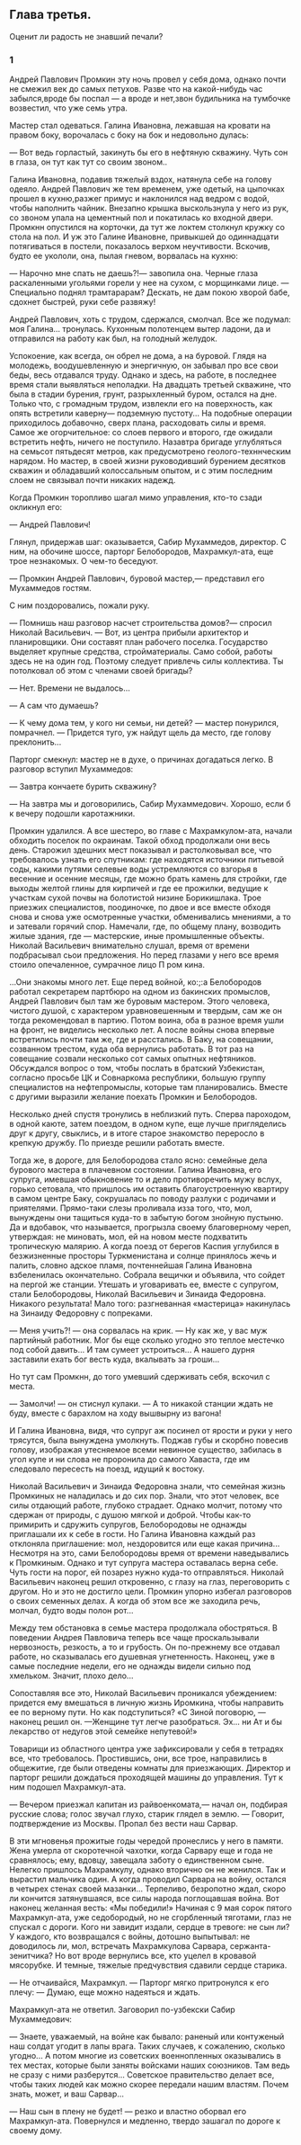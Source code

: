 ## Глава третья.
Оценит ли радость не знавший печали?

### 1

Андрей Павлович Промкин эту ночь провел у себя дома, однако почти не смежил век до самых петухов.
Разве что на какой-нибудь час забылся,вроде бы поспал — а вроде и нет,звон будильника на тумбочке возвестил, что уже семь утра.

Мастер стал одеваться.
Галина Ивановна, лежавшая на кровати на правом боку, ворочалась с боку на бок и недовольно дулась:

— Вот ведь горластый, закинуть бы его в нефтяную скважину.
Чуть сон в глаза, он тут как тут со своим звоном..

Галина Ивановна, подавив тяжелый вздох, натянула себе на голову одеяло.
Андрей Павлович же тем временем, уже одетый, на цыпочках прошел в кухню,разжег примус и наклонился над ведром с водой, чтобы наполнить чайник.
Внезапно крышка выскользнула у него из рук, со звоном упала на цементный пол и покатилась ко входной двери.
Промкнн опустился на корточки, да тут же локтем столкнул кружку со стола на пол.
И уж это Галине Ивановне, привыкшей до одиннадцати потягиваться в постели, показалось верхом неучтивости.
Вскочив, будто ее укололи, она, пылая гневом, ворвалась на кухню:

— Нарочно мне спать не даешь?!— завопила она.
Черные глаза раскаленными угольями горели у нее на сухом, с морщинками лице.
— Специально поднял трамтарарам?
Дескать, не дам покою хворой бабе, сдохнет быстрей, руки себе развяжу!

Андрей Павлович, хоть с трудом, сдержался, смолчал.
Все же подумал: моя Галина...
тронулась.
Кухонным полотенцем вытер ладони, да и отправился на работу как был, на голодный желудок.

Успокоение, как всегда, он обрел не дома, а на буровой.
Глядя на молодежь, воодушевленную и энергичную, он забывал про все свои беды, весь отдавался труду.
Однако и здесь, на работе, в последнее время стали выявляться неполадки.
На двадцать третьей скважине, что была в стадии бурения, грунт, разрыхленный буром, остался на дне.
Только что, с громадным трудом, извлекли его на поверхность, как опять встретили каверну— подземную пустоту...
На подобные операции приходилось добавочно, сверх плана, расходовать силы и время.
Самое же огорчительное: со слоев первого и второго, где ожидали встретить нефть, ничего не поступило.
Назавтра бригаде углубляться на семьсот пятьдесят метров, как предусмотрено геолого-техннческим нарядом.
Но мастер, в своей жизни руководивший бурением десятков скважин и обладавший колоссальным опытом, и с этим последним слоем не связывал почти никаких надежд.

Когда Промкин торопливо шагал мимо управления, кто-то сзади окликнул его:

— Андрей Павлович!

Глянул, придержав шаг: оказывается, Сабир Мухаммедов, директор.
С ним, на обочине шоссе, парторг Белобородов, Махрамкул-ата, еще трое незнакомых.
О чем-то беседуют.

— Промкин Андрей Павлович, буровой мастер,— представил его Мухаммедов гостям.

С ним поздоровались, пожали руку.

— Помнишь наш разговор насчет строительства домов?— спросил Николай Васильевич.
— Вот, из центра прибыли архитектор и планировщики.
Они составят план рабочего поселка.
Государство выделяет крупные средства, стройматериалы.
Само собой, работы здесь не на один год.
Поэтому следует привлечь силы коллектива.
Ты потолковал об этом с членами своей бригады?

— Нет.
Времени не выдалось...

— А сам что думаешь?

— К чему дома тем, у кого ни семьи, ни детей?
— мастер понурился, помрачнел.
— Придется туго, уж найдут щель да место, где голову преклонить...

Парторг смекнул: мастер не в духе, о причинах догадаться легко.
В разговор вступил Мухаммедов:

— Завтра кончаете бурить скважину?

— На завтра мы и договорились, Сабир Мухаммедович.
Хорошо, если б к вечеру подошли каротажники.

Промкин удалился.
А все шестеро, во главе с Махрамкулом-ата, начали обходить поселок по окраинам.
Такой обход продолжали они весь день.
Старожил здешних мест показывал и растолковывал все, что требовалось узнать его спутникам: где находятся источники питьевой соды, какими путями селевые воды устремляются со взгорья в весенние и осенние месяцы, где можно брать камень для стройки, где выходы желтой глины для кирпичей и где ее прожилки, ведущие к участкам сухой почвы на болотистой низине Борикишлака.
Трое приезжих специалистов, поодиночке, по двое и все вместе обходя снова и снова уже осмотренные участки, обменивались мнениями, а то и затевали горячий спор.
Намечали, где, по общему плану, возводить жилые здания, где — мастерские, иные промышленные объекты.
Николай Васильевич внимательно слушал, время от времени подбрасывал сьои предложения.
Но перед глазами у него все время стоило опечаленное, сумрачное лицо П ром кина.

...Они знакомы много лет.
Еще перед войной, ко:;:а Белобородов работал секретарем партбюро на одном из бакинских промыслов, Андрей Павлович был там же буровым мастером.
Этого человека, чистого душой, с характером уравновешенным и твердым, сам же он тогда рекомендовал в партию.
Потом воина, оба в разное время ушли на фронт, не виделись несколько лет.
А после войны снова впервые встретились почти там же, где и расстались.
В Баку, на совещании, созванном трестом, куда оба вернулись работать.
В тот раз на совещание созвали несколько сот самых опытных нефтяников.
Обсуждался вопрос о том, чтобы послать в братский Узбекистан, согласно просьбе ЦК и Совнаркома республики, большую группу специалистов на нефтепромыслы, которые там планировались.
Вместе с другими выразили желание поехать Промкин и Белобородов.

Несколько дней спустя тронулись в неблизкий путь.
Сперва пароходом, в одной каюте, затем поездом, в одном купе, еще лучше пригляделись друг к другу, свыклись, и в итоге старое знакомство переросло в крепкую дружбу.
По приезде решили работать вместе.

Тогда же, в дороге, для Белобородова стало ясно: семейные дела бурового мастера в плачевном состоянии.
Галина Ивановна, его супруга, имевшая обыкновение то и дело противоречить мужу вслух, горько сетовала, что пришлось им оставить благоустроенную квартиру в самом центре Баку, сокрушалась по поводу разлуки с родичами и приятелями.
Прямо-таки слезы проливала изза того, что, мол, вынуждены они тащиться куда-то в забытую богом знойную пустыню.
Да и вдобавок, что называется, прогрызла своему благоверному череп, утверждая: не миновать, мол, ей на новом месте подхватить тропическую малярию.
А когда поезд от берегов Каспия углубился в безжизненные просторы Туркменистана и солнце принялось жечь и палить, словно адское пламя, почтеннейшая Галина Ивановна взбеленилась окончательно.
Собрала вещички и объявила, что сойдет на пергой же станции.
Утешать и уговаривать ее, вместе с супругом, стали Белобородовы, Николай Васильевич и Зинаида Федоровна.
Никакого результата!
Мало того: разгневанная «мастерица» накинулась на Зинаиду Федоровну с попреками.

— Меня учить?!
— она сорвалась на крик.
— Ну как же, у вас муж партийный работник.
Мог бы еще сколько угодно это теплое местечко под собой давить...
И там сумеет устроиться...
А нашего дурня заставили ехать бог весть куда, вкалывать за гроши...

Но тут сам Промкнн, до того умевший сдерживать себя, вскочил с места.

— Замолчи!
— он стиснул кулаки.
— А то никакой станции ждать не буду, вместе с барахлом на ходу вышвырну из вагона!

И Галина Ивановна, видя, что супруг аж посинел от ярости и руки у него трясутся, была вынуждена умолкнуть.
Поджав губы и скорбно повесив голову, изображая утесняемое всеми невинное существо, забилась в угол купе и ни слова не проронила до самого Хаваста, где им следовало пересесть на поезд, идущий к востоку.

Николай Васильевич и Зинаида Федоровна знали, что семейная жизнь Промкиных не наладилась и до сих пор.
Знали, что этот человек, все силы отдающий работе, глубоко страдает.
Однако молчит, потому что сдержан от природы, с душою мягкой и доброй.
Чтобы как-то примирить и сдружить супругов, Белобородовы не однажды приглашали их к себе в гости.
Но Галина Ивановна каждый раз отклоняла приглашение: мол, нездоровится или еще какая причина...
Несмотря на это, сами Белобородовы время от времени наведывались к Промкиным.
Однако и тут супруга мастера оставалась верна себе.
Чуть гости на порог, ей позарез нужно куда-то отправляться.
Николай Васильевич наконец решил откровенно, с глазу на глаз, переговорить с другом.
Но и это не достигло цели.
Промкин упорно избегал разговоров о своих семенных делах.
А когда об этом все же заходила речь, молчал, будто воды полон рот...

Между тем обстановка в семье мастера продолжала обостряться.
В поведении Андрея Павловича теперь все чаще проскальзывали нервозность, резкость, а то и грубость.
Он по-прежнему все отдавал работе, но сказывалась его душевная угнетенность.
Наконец, уже в самые последние недели, его не однажды видели сильно под хмельком.
Значит, плохо дело...

Сопоставляя все это, Николай Васильевич проникался убеждением: придется ему вмешаться в личную жизнь Иромкина, чтобы направить ее по верному пути.
Но как подступиться?
«С Зиной поговорю, — наконец решил он.
—Женщине тут легче разобраться.
Эх...
ни Ат и бы лекарство от недугов этой семейке непутевой!»

Товарищи из областного центра уже зафиксировали у себя в тетрадях все, что требовалось.
Простившись, они, все трое, направились в общежитие, где были отведены комнаты для приезжающих.
Директор и парторг решили дождаться проходящей машины до управления.
Тут к ним подошел Махрамкул-ата.

— Вечером приезжал капитан из райвоенкомата,— начал он, подбирая русские слова; голос звучал глухо, старик глядел в землю.
— Говорит, подтверждение из Москвы.
Пропал без вести наш Сарвар.

В эти мгновенья прожитые годы чередой пронеслись у него в памяти.
Жена умерла от скоротечной чахотки, когда Сарвару еще и года не сравнялось; ему, вдовцу, завещала заботу о единственном сыне.
Нелегко пришлось Махрамкулу, однако вторично он не женился.
Так и вырастил мальчика один.
А когда проводил Сарвара на войну, остался в четырех стенах своей мазанки...
Терпеливо, безропотно ждал, скоро ли кончится затянувшаяся, все силы народа поглощавшая война.
Вот наконец желанная весть:
«Мы победили!» Начиная с 9 мая сорок пятого Махрамкул-ата, уже седобородый, но не сгорбленный тяготами, глаз не спускал с дороги.
Кого ни завидит издали, сердце в тревоге: не сын ли?
У каждого, кто возвращался с войны, дотошно выпытывал: не доводилось ли, мол, встречать Махрамкулова Сарвара, сержанта-зенитчика?
Но вот вроде вернулись все, кто уцелел в кровавой мясорубке.
И темные, тяжелые предчувствия сдавили сердце старика.

— Не отчаивайся, Махрамкул.
— Парторг мягко притронулся к его плечу: — Думаю, еще можно надеяться и ждать.

Махрамкул-ата не ответил.
Заговорил по-узбекски Сабир Мухаммедович:

— Знаете, уважаемый, на войне как бывало: раненый или контуженый наш солдат угодит в лапы врага.
Таких случаев, к сожалению, сколько угодно...
А потом многие из советских военнопленных оказывались в тех местах, которые были заняты войсками наших союзников.
Там ведь не сразу с ними разберутся...
Советское правительство делает все, чтобы таких людей как можно скорее передали нашим властям.
Почем знать, может, и ваш Сарвар...

— Наш сын в плену не будет!
— резко и властно оборвал его Махрамкул-ата.
Повернулся и медленно, твердо зашагал по дороге к своему дому.
